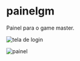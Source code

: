 # painelgm
Painel para o game master.


![tela de login](https://i.imgur.com/x9FeWjW.png)

![painel](https://i.imgur.com/dnwI3zp.png)
